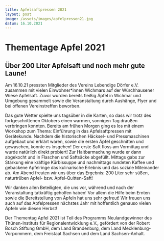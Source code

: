 ```yaml
---
title: Apfelsaftpressen 2021
layout: post
image: /assets/images/apfelpressen21.jpg
datum: 16.10.2021
---
```


# Thementage Apfel 2021

## Über 200 Liter Apfelsaft und noch mehr gute Laune!

Am 16.10.21 pressten Mitglieder des Vereins Lebendige Dörfer e.V. zusammen mit vielen Einwohner*innen Wichmars auf der Würchhausener Wiese Apfelsaft. Zuvor wurden bereits fleißig Äpfel in Wichmar und Umgebung gesammelt sowie die Veranstaltung durch Aushänge, Flyer und bei offenen Vereinstreffen beworben. 

Das gute Wetter spielte uns tagsüber in die Karten, so dass wir trotz des fortgeschrittenen Oktobers einen warmen, sonnigen Tag draußen verbringen konnten. Bereits am frühen Morgen ging es los mit einem Workshop zum Thema: Einführung in das Apfelsaftpressen mit Gerätekunde. Nachdem die historischen Häcksel- und Pressmaschinen aufgebaut und erklärt waren, sowie die ersten Äpfel geschnitten und gewaschen, konnte es losgehen! Der erste Saft floss am Vormittag und wurde natürlich direkt probiert! Zur Haltbarmachung wurde er dann abgekocht und in Flaschen und Saftsäcke abgefüllt. Mittags gabs zur Stärkung eine kräftige Kürbissuppe und nachmittags rundeten Kaffee und gebackene Apfelringe das kulinarische Erlebnis und das soziale Miteinander ab. Am Abend freuten wir uns über das Ergebnis: 200 Liter sehr süßen, naturtrüben Apfel- bzw. Apfel-Quitten-Saft! 

Wir danken allen Beteiligten, die uns vor, während und nach der Veranstaltung tatkräftig geholfen haben! Vor allem die Hilfe beim Ernten sowie die Bereitstellung von Äpfeln hat uns sehr gefreut! Wir freuen uns auch auf das Apfelpressen nächstes Jahr mit hoffentlich genauso vielen Äpfeln wie diesen Herbst!

Der Thementag Apfel 2021 ist Teil des Programms Neulandgewinner des Thünen-Instituts für Regionalentwicklung e.V., gefördert von der Robert Bosch Stiftung GmbH, dem Land Brandenburg, dem Land Mecklenburg-Vorpommern, dem Freistaat Sachsen und dem Land Sachsen-Anhalt.
